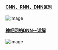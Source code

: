 #### [CNN、RNN、DNN区别](https://blog.csdn.net/lff1208/article/details/77717149)

![image](https://user-images.githubusercontent.com/39177230/111754741-4e6a5300-88d3-11eb-83aa-c7015afc501c.png)

#### [神经网络DNN--详解](https://blog.csdn.net/qq_33472146/article/details/91351181)

![image](https://user-images.githubusercontent.com/39177230/111755165-c5075080-88d3-11eb-96ba-b5b1a353c835.png)

